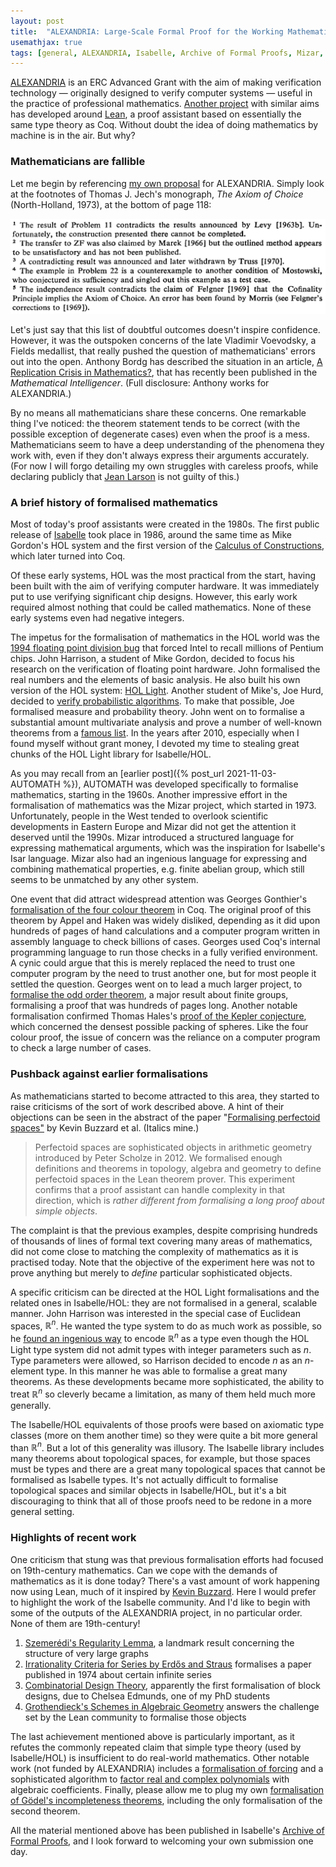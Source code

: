 ```yaml
---
layout: post
title:  "ALEXANDRIA: Large-Scale Formal Proof for the Working Mathematician"
usemathjax: true 
tags: [general, ALEXANDRIA, Isabelle, Archive of Formal Proofs, Mizar, HOL system, HOL Light, Coq]
---
```


[ALEXANDRIA](https://cordis.europa.eu/project/id/742178) is an ERC Advanced Grant with the aim of making verification technology — originally designed to verify computer systems — useful in the practice of professional mathematics.
[Another project](https://leanprover-community.github.io) with similar aims has developed around [Lean](https://leanprover.github.io), a proof assistant based on essentially the same type theory as Coq.
Without doubt the idea of doing mathematics by machine is in the air. But why?

### Mathematicians are fallible

Let me begin by referencing [my own proposal](https://www.cl.cam.ac.uk/~lp15/Grants/Alexandria/Part-B2.pdf) for ALEXANDRIA. Simply look at the footnotes of Thomas J. Jech's monograph, *The Axiom of Choice* (North-Holland, 1973), at the bottom of page 118:

![Footnotes from Jech](/images/Jech-118-footnotes.png)

Let's just say that this list of doubtful outcomes doesn't inspire confidence. However, it was the outspoken concerns of the late Vladimir Voevodsky, a Fields medallist, that really pushed the question of mathematicians' errors out into the open. Anthony Bordg has described the situation in an article,
 [A Replication Crisis in Mathematics?](https://doi.org/10.1007/s00283-020-10037-7), that has recently been published in the *Mathematical Intelligencer*. (Full disclosure: Anthony works for ALEXANDRIA.)
 
By no means all mathematicians share these concerns. One remarkable thing I've noticed: the theorem statement tends to be correct (with the possible exception of degenerate cases) even when the proof is a mess.
Mathematicians seem to have a deep understanding of the phenomena they work with, even if they don't always express their arguments accurately. 
(For now I will forgo detailing my own struggles with careless proofs, while declaring publicly that [Jean Larson](https://people.clas.ufl.edu/jal/) is not guilty of this.)
 
### A brief history of formalised mathematics

Most of today's proof assistants were created in the 1980s. The first public release of [Isabelle](https://rdcu.be/cJtFU) took place in 1986, around the same time as Mike Gordon's HOL system and the first version of the [Calculus of Constructions](https://doi.org/10.1016%2F0890-5401%2888%2990005-3), which later turned into Coq.

Of these early systems, HOL was the most practical from the start, having been built with the aim of verifying computer hardware. It was immediately put to use verifying significant chip designs. However, this early work required almost nothing that could be called mathematics. None of these early systems even had negative integers.

The impetus for the formalisation of mathematics in the HOL world was the [1994 floating point division bug](https://en.wikipedia.org/wiki/Pentium_FDIV_bug) that forced Intel to recall millions of Pentium chips. John Harrison, a student of Mike Gordon, decided to focus his research on the verification of floating point hardware. John formalised the real numbers and the elements of basic analysis. He also built his own version of the HOL system: [HOL Light](https://www.cl.cam.ac.uk/~jrh13/hol-light/). Another student of Mike's, Joe Hurd, decided to [verify probabilistic algorithms](https://doi.org/10.1016/S1567-8326(02)00065-6). To make that possible, Joe formalised measure and probability theory. John went on to formalise a substantial amount multivariate analysis and prove a number of well-known theorems from a [famous list](https://www.cs.ru.nl/~freek/100/). In the years after 2010, especially when I found myself without grant money, I devoted my time to stealing great chunks of the HOL Light library for Isabelle/HOL.

As you may recall from an [earlier post]({% post_url 2021-11-03-AUTOMATH %}), AUTOMATH was developed specifically to formalise mathematics, starting in the 1960s. Another impressive effort in the formalisation of mathematics was the Mizar project, which started in 1973. Unfortunately, people in the West tended to overlook scientific developments in Eastern Europe and Mizar did not get the attention it deserved until the 1990s. Mizar introduced a structured language for expressing mathematical arguments, which was the inspiration for Isabelle's Isar language. Mizar also had an ingenious language for expressing and combining mathematical properties, e.g. finite abelian group, which still seems to be unmatched by any other system.

One event that did attract widespread attention was Georges Gonthier's [formalisation of the four colour theorem](https://www.ams.org/notices/200811/tx081101382p.pdf) in Coq. The original proof of this theorem by Appel and Haken was widely disliked, depending as it did upon hundreds of pages of hand calculations and a computer program written in assembly language to check billions of cases. Georges used Coq's internal programming language to run those checks in a fully verified environment. A cynic could argue that this is merely replaced the need to trust one computer program by the need to trust another one, but for most people it settled the question. Georges went on to lead a much larger project, to [formalise the odd order theorem](https://inria.hal.science/hal-00816699/document), a major result about finite groups, formalising a proof that was hundreds of pages long. Another notable formalisation confirmed Thomas Hales's [proof of the Kepler conjecture](https://doi.org/10.1017/fmp.2017.1), which concerned the densest possible packing of spheres. Like the four colour proof, the issue of concern was the reliance on a computer program to check a large number of cases.

### Pushback against earlier formalisations

As mathematicians started to become attracted to this area, they started to raise criticisms of the sort of work described above. A hint of their objections can be seen in the abstract of the paper "[Formalising perfectoid spaces"](https://arxiv.org/abs/1910.12320) by Kevin Buzzard et al. (Italics mine.)

> Perfectoid spaces are sophisticated objects in arithmetic geometry introduced by Peter Scholze in 2012. We formalised enough definitions and theorems in topology, algebra and geometry to define perfectoid spaces in the Lean theorem prover. This experiment confirms that a proof assistant can handle complexity in that direction, which is *rather different from formalising a long proof about simple objects*. 

The complaint is that the previous examples, despite comprising hundreds of thousands of lines of formal text covering many areas of mathematics, did not come close to matching the complexity of mathematics as it is practised today. Note that the objective of the experiment here was not to prove anything but merely to *define* particular sophisticated objects.

A specific criticism can be directed at the HOL Light formalisations and the related ones in Isabelle/HOL: they are not formalised in a general, scalable manner. John Harrison was interested in the special case of Euclidean spaces, $\mathbb{R}^n$. He wanted the type system to do as much work as possible, so he [found an ingenious way](https://link.springer.com/article/10.1007/s10817-012-9250-9) to encode $\mathbb{R}^n$ as a type even though the HOL Light type system did not admit types with integer parameters such as $n$. Type parameters were allowed, so Harrison decided to encode $n$ as an $n$-element type. In this manner he was able to formalise a great many theorems. As these developments became more sophisticated, the ability to treat $\mathbb{R}^n$ so cleverly became a limitation, as many of them held much more generally.

The Isabelle/HOL equivalents of those proofs were based on axiomatic type classes (more on them another time) so they were quite a bit more general than $\mathbb{R}^n$. But a lot of this generality was illusory. The Isabelle library includes many theorems about topological spaces, for example, but those spaces must be types and there are a great many topological spaces that cannot be formalised as Isabelle types. It's not actually difficult to formalise topological spaces and similar objects in Isabelle/HOL, but it's a bit discouraging to think that all of those proofs need to be redone in a more general setting.

### Highlights of recent work

One criticism that stung was that previous formalisation efforts had focused on 19th-century mathematics. Can we cope with the demands of mathematics as it is done today? There's a vast amount of work happening now using Lean, much of it inspired by [Kevin Buzzard](https://xenaproject.wordpress.com).
Here I would prefer to highlight the work of the Isabelle community. And I'd like to begin with some of the outputs of the ALEXANDRIA project, in no particular order. None of them are 19th-century!

1. [Szemerédi's Regularity Lemma](https://www.isa-afp.org/entries/Szemeredi_Regularity.html), a landmark result concerning the structure of very large graphs
2. [Irrationality Criteria for Series by Erdős and Straus](https://www.isa-afp.org/entries/Irrational_Series_Erdos_Straus.html) formalises a paper published in 1974 about certain infinite series
2. [Combinatorial Design Theory](https://www.isa-afp.org/entries/Design_Theory.html), apparently the first formalisation of block designs, due to Chelsea Edmunds, one of my PhD students
3. [Grothendieck's Schemes in Algebraic Geometry](https://www.isa-afp.org/entries/Grothendieck_Schemes.html) answers the challenge set by the Lean community to formalise those objects

The last achievement mentioned above is particularly important, as it refutes the commonly repeated claim that simple type theory (used by Isabelle/HOL) is insufficient to do real-world mathematics. Other notable work (not funded by ALEXANDRIA) includes a [formalisation of forcing](https://www.isa-afp.org/entries/Forcing.html) and a sophisticated algorithm to [factor real and complex polynomials](https://www.isa-afp.org/entries/Factor_Algebraic_Polynomial.html) with algebraic coefficients. Finally, please allow me to plug my own [formalisation of Gödel's incompleteness theorems](https://www.isa-afp.org/entries/Incompleteness.html), including the only formalisation of the second theorem.

All the material mentioned above has been published in Isabelle's [Archive of Formal Proofs](https://www.isa-afp.org), and I look forward to welcoming your own submission one day.

